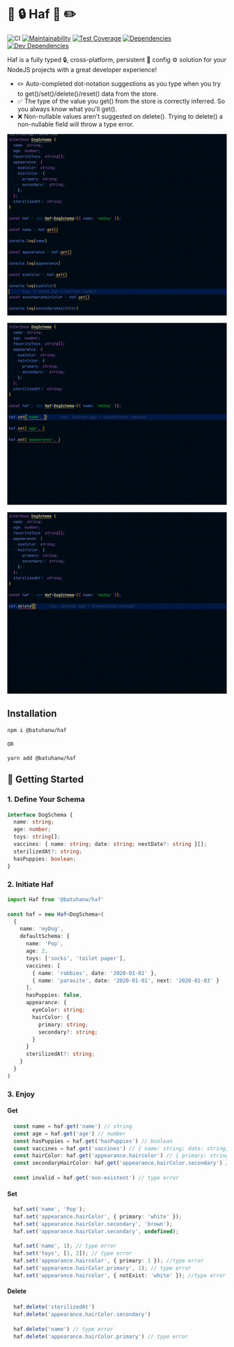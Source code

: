 # 🧠 🔒 Haf 🦺 ✏️

![CI](https://github.com/BatuhanW/haf/workflows/main/badge.svg)
[![Maintainability](https://api.codeclimate.com/v1/badges/4315aa36678fe4181b77/maintainability)](https://codeclimate.com/github/BatuhanW/haf/maintainability)
[![Test Coverage](https://api.codeclimate.com/v1/badges/4315aa36678fe4181b77/test_coverage)](https://codeclimate.com/github/BatuhanW/haf/test_coverage)
[![Dependencies](https://status.david-dm.org/gh/batuhanw/haf.svg)](https://status.david-dm.org/gh/batuhanw/haf)
[![Dev Dependencies](https://status.david-dm.org/gh/batuhanw/haf.svg?type=dev)](https://status.david-dm.org/gh/batuhanw/haf)


Haf is a fully typed 🔒, cross-platform, persistent 💾 config ⚙️ solution for your NodeJS projects with a great developer experience!

- ✏️ Auto-completed dot-notation suggestions as you type when you try to get()/set()/delete()/reset() data from the store.
- ✅ The type of the value you get() from the store is correctly inferred. So you always know what you'll get().
- ❌ Non-nullable values aren't suggested on delete(). Trying to delete() a non-nullable field will throw a type error.

![](https://github.com/BatuhanW/Haf/blob/master/get.gif)

![](https://github.com/BatuhanW/Haf/blob/master/set.gif)

![](https://github.com/BatuhanW/Haf/blob/master/delete.gif)

## Installation

```
npm i @batuhanw/haf

OR

yarn add @batuhanw/haf
```

## 🏃 Getting Started

### 1. Define Your Schema

```typescript
interface DogSchema {
  name: string;
  age: number;
  toys: string[];
  vaccines: { name: string; date: string; nextDate?: string }[];
  sterilizedAt?: string;
  hasPuppies: boolean;
}
```

### 2. Initiate Haf

```typescript
import Haf from '@batuhanw/haf'

const haf = new Haf<DogSchema>(
  {
    name: 'myDog',
    defaultSchema: {
      name: 'Pop',
      age: 2,
      toys: ['socks', 'toilet paper'],
      vaccines: [
        { name: 'rabbies', date: '2020-01-01' },
        { name: 'parasite', date: '2020-01-01', next: '2020-01-03' }
      ],
      hasPuppies: false,
      appearance: {
        eyeColor: string;
        hairColor: {
          primary: string;
          secondary?: string;
        }
      }
      sterilizedAt?: string;
    }
  }
)
```

### 3. Enjoy

#### Get

```typescript
  const name = haf.get('name') // string
  const age = haf.get('age') // number
  const hasPuppies = haf.get('hasPuppies') // boolean
  const vaccines = haf.get('vaccines') // { name: string; date: string; nextDate?: string }[]
  const hairColor: haf.get('appearance.haircolor') // { primary: string; secondary?: string }
  const secondaryHairColor: haf.get('appearance.hairColor.secondary') // string | undefined

  const invalid = haf.get('non-existent') // type error
```

#### Set

```typescript
  haf.set('name', 'Pop');
  haf.set('appearance.hairColor', { primary: 'white' });
  haf.set('appearance.hairColor.secondary', 'brown');
  haf.set('appearance.hairColor.secondary', undefined);

  haf.set('name', 1); // type error
  haf.set('toys', [1, 2]); // type error
  haf.set('appearance.haircolor', { primary: 1 }); //type error
  haf.set('appearance.hairColor.primary', 1); // type error
  haf.set('appearance.haircolor', { notExist: 'white' }); //type error
```

#### Delete

```typescript
  haf.delete('sterilizedAt')
  haf.delete('appearance.hairColor.secondary')

  haf.delete('name') // type error
  haf.delete('appearance.hairColor.primary') // type error
```

